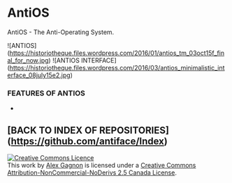 # AntiOS
AntiOS - The Anti-Operating System.

![ANTIOS] (https://historiotheque.files.wordpress.com/2016/01/antios_tm_03oct15f_final_for_now.jpg)
![ANTIOS INTERFACE] (https://historiotheque.files.wordpress.com/2016/03/antios_minimalistic_interface_08july15e2.jpg)

### FEATURES OF ANTIOS
* 

## [BACK TO INDEX OF REPOSITORIES] (https://github.com/antiface/Index)

<a rel="license" href="http://creativecommons.org/licenses/by-nc-nd/2.5/ca/deed.en_GB"><img alt="Creative Commons Licence" style="border-width:0" src="http://i.creativecommons.org/l/by-nc-nd/2.5/ca/80x15.png" /></a><br />This work by <a xmlns:cc="http://creativecommons.org/ns#" href="http://alexgagnon.com" property="cc:attributionName" rel="cc:attributionURL">Alex Gagnon</a> is licensed under a <a rel="license" href="http://creativecommons.org/licenses/by-nc-nd/2.5/ca/deed.en_GB">Creative Commons Attribution-NonCommercial-NoDerivs 2.5 Canada License</a>.
